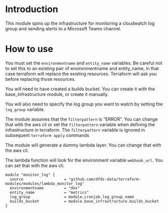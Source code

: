 # Introduction

This module spins up the infrastructure for monitoring a cloudwatch log group
and sending alerts to a Microsoft Teams channel.

# How to use

You must set the `environmentname` and `entity_name` variables. Be careful not
to set this to an existing pair of environmentname and entity_name, in that case
terraform will replace the existing resources. Terraform will ask you before
replacing those resources.

You will need to have created a builds bucket. You can create it with the
base_infrastructure module, or create it manually.

You will also need to specify the log group you want to watch by setting the
`log_group` variable.

The module assumes that the `filterpattern` is "ERROR". You can change that with
the aws cli or set the `filterpattern` variable when defining the infrastructure
in terraform. The `filterpattern` variable is ignored in subsequent `terraform apply` commands

The module will generate a dummy lambda layer. You can change that with the aws
cli.

The lambda function will look for the environment variable `webhook_url`. You can
set that with the aws cli.

```
module "monitor_log" {
  source                  = "github.com/dfds-data/terraform-modules/modules/lambda_monitor_log"
  environmentname         = "dev"
  entity_name             = "metrics"
  log_group               = module.cronjob.log_group_name
  builds_bucket           = module.base_infrastructure.builds_bucket
}

```
 